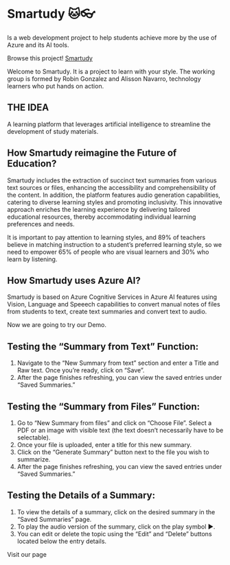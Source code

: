 # Smartudy 🐱👓

Is a web development project to help students achieve more by the use of Azure and its AI tools.

Browse this project! [Smartudy](https://smartudy.online/)

Welcome to Smartudy. It is a project to learn with your style. The working group is formed by Robin Gonzalez and Alisson Navarro, technology learners who put hands on action. 




## THE IDEA

A learning platform that leverages artificial intelligence to streamline the development of study materials. 

## How Smartudy reimagine the Future of Education?
Smartudy includes the extraction of succinct text summaries from various text sources or files, enhancing the accessibility and comprehensibility of the content.
In addition, the platform features audio generation capabilities, catering to diverse learning styles and promoting inclusivity. 
This innovative approach enriches the learning experience by delivering tailored educational resources, thereby accommodating individual learning preferences and needs.

It is important to pay attention to learning styles, and 89% of teachers believe in matching instruction to a student’s preferred learning style, so we need to empower 65% of people who are visual learners and 30% who learn by listening. 

## How Smartudy uses Azure AI?
Smartudy is based on Azure Cognitive Services in Azure AI features using Vision, Language and Speeech capabilities to convert manual notes of files from students to text, create text summaries and convert text to audio. 

Now we are going to try our Demo.

## Testing the “Summary from Text” Function:
1.	Navigate to the “New Summary from text” section and enter a Title and Raw text. Once you’re ready, click on “Save”.
2.	After the page finishes refreshing, you can view the saved entries under “Saved Summaries.”
## Testing the “Summary from Files” Function:
1.	Go to “New Summary from files” and click on “Choose File”. Select a PDF or an image with visible text (the text doesn’t necessarily have to be selectable).
2.	Once your file is uploaded, enter a title for this new summary.
3.	Click on the “Generate Summary” button next to the file you wish to summarize.
4.	After the page finishes refreshing, you can view the saved entries under “Saved Summaries.”
## Testing the Details of a Summary:
1.	To view the details of a summary, click on the desired summary in the “Saved Summaries” page.
2.	To play the audio version of the summary, click on the play symbol :arrow_forward:.
3.	You can edit or delete the topic using the “Edit” and “Delete” buttons located below the entry details.

Visit our page
